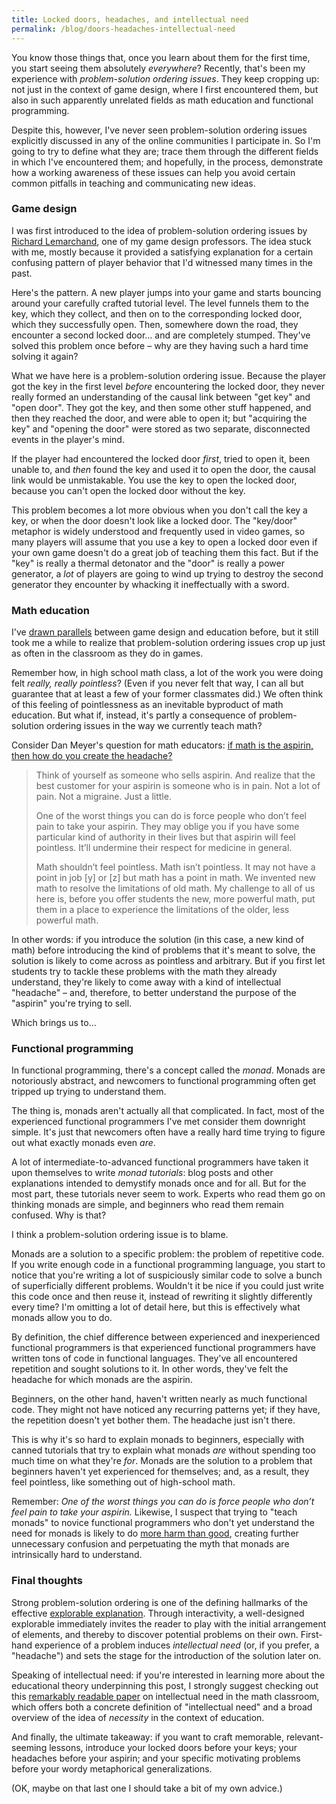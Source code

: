 ```yaml
---
title: Locked doors, headaches, and intellectual need
permalink: /blog/doors-headaches-intellectual-need
---
```


You know those things that, once you learn about them for the first time, you start seeing them absolutely *everywhere*? Recently, that's been my experience with *problem-solution ordering issues*. They keep cropping up: not just in the context of game design, where I first encountered them, but also in such apparently unrelated fields as math education and functional programming.

Despite this, however, I've never seen problem-solution ordering issues explicitly discussed in any of the online communities I participate in. So I'm going to try to define what they are; trace them through the different fields in which I've encountered them; and hopefully, in the process, demonstrate how a working awareness of these issues can help you avoid certain common pitfalls in teaching and communicating new ideas.

### Game design

I was first introduced to the idea of problem-solution ordering issues by [Richard Lemarchand](https://twitter.com/rich_lem), one of my game design professors. The idea stuck with me, mostly because it provided a satisfying explanation for a certain confusing pattern of player behavior that I'd witnessed many times in the past.

Here's the pattern. A new player jumps into your game and starts bouncing around your carefully crafted tutorial level. The level funnels them to the key, which they collect, and then on to the corresponding locked door, which they successfully open. Then, somewhere down the road, they encounter a second locked door... and are completely stumped. They've solved this problem once before – why are they having such a hard time solving it again?

What we have here is a problem-solution ordering issue. Because the player got the key in the first level *before* encountering the locked door, they never really formed an understanding of the causal link between "get key" and "open door". They got the key, and then some other stuff happened, and then they reached the door, and were able to open it; but "acquiring the key" and "opening the door" were stored as two separate, disconnected events in the player's mind.

If the player had encountered the locked door *first*, tried to open it, been unable to, and *then* found the key and used it to open the door, the causal link would be unmistakable. You use the key to open the locked door, because you can't open the locked door without the key.

This problem becomes a lot more obvious when you don't call the key a key, or when the door doesn't look like a locked door. The "key/door" metaphor is widely understood and frequently used in video games, so many players will assume that you use a key to open a locked door even if your own game doesn't do a great job of teaching them this fact. But if the "key" is really a thermal detonator and the "door" is really a power generator, a *lot* of players are going to wind up trying to destroy the second generator they encounter by whacking it ineffectually with a sword.

### Math education

I've [drawn parallels](/blog/why-affording-play) between game design and education before, but it still took me a while to realize that problem-solution ordering issues crop up just as often in the classroom as they do in games.

Remember how, in high school math class, a lot of the work you were doing felt *really, really pointless*? (Even if you never felt that way, I can all but guarantee that at least a few of your former classmates did.) We often think of this feeling of pointlessness as an inevitable byproduct of math education. But what if, instead, it's partly a consequence of problem-solution ordering issues in the way we currently teach math?

Consider Dan Meyer's question for math educators: [if math is the aspirin, then how do you create the headache?](http://blog.mrmeyer.com/2015/if-math-is-the-aspirin-then-how-do-you-create-the-headache/)

> Think of yourself as someone who sells aspirin. And realize that the best customer for your aspirin is someone who is in pain. Not a lot of pain. Not a migraine. Just a little.
>
> One of the worst things you can do is force people who don’t feel pain to take your aspirin. They may oblige you if you have some particular kind of authority in their lives but that aspirin will feel pointless. It’ll undermine their respect for medicine in general.
>
> Math shouldn’t feel pointless. Math isn’t pointless. It may not have a point in job [y] or [z] but math has a point in math. We invented new math to resolve the limitations of old math. My challenge to all of us here is, before you offer students the new, more powerful math, put them in a place to experience the limitations of the older, less powerful math.

In other words: if you introduce the solution (in this case, a new kind of math) before introducing the kind of problems that it's meant to solve, the solution is likely to come across as pointless and arbitrary. But if you first let students try to tackle these problems with the math they already understand, they're likely to come away with a kind of intellectual "headache" – and, therefore, to better understand the purpose of the "aspirin" you're trying to sell.

Which brings us to...

### Functional programming

In functional programming, there's a concept called the *monad*. Monads are notoriously abstract, and newcomers to functional programming often get tripped up trying to understand them.

The thing is, monads aren't actually all that complicated. In fact, most of the experienced functional programmers I've met consider them downright simple. It's just that newcomers often have a really hard time trying to figure out what exactly monads even *are*.

A lot of intermediate-to-advanced functional programmers have taken it upon themselves to write *monad tutorials*: blog posts and other explanations intended to demystify monads once and for all. But for the most part, these tutorials never seem to work. Experts who read them go on thinking monads are simple, and beginners who read them remain confused. Why is that?

I think a problem-solution ordering issue is to blame.

Monads are a solution to a specific problem: the problem of repetitive code. If you write enough code in a functional programming language, you start to notice that you're writing a lot of suspiciously similar code to solve a bunch of superficially different problems. Wouldn't it be nice if you could just write this code once and then reuse it, instead of rewriting it slightly differently every time? I'm omitting a lot of detail here, but this is effectively what monads allow you to do.

By definition, the chief difference between experienced and inexperienced functional programmers is that experienced functional programmers have written tons of code in functional languages. They've all encountered repetition and sought solutions to it. In other words, they've felt the headache for which monads are the aspirin.

Beginners, on the other hand, haven't written nearly as much functional code. They might not have noticed any recurring patterns yet; if they have, the repetition doesn't yet bother them. The headache just isn't there.

This is why it's so hard to explain monads to beginners, especially with canned tutorials that try to explain what monads *are* without spending too much time on what they're *for*. Monads are the solution to a problem that beginners haven't yet experienced for themselves; and, as a result, they feel pointless, like something out of high-school math.

Remember: *One of the worst things you can do is force people who don’t feel pain to take your aspirin.* Likewise, I suspect that trying to "teach monads" to novice functional programmers who don't yet understand the need for monads is likely to do [more harm than good](https://byorgey.wordpress.com/2009/01/12/abstraction-intuition-and-the-monad-tutorial-fallacy/), creating further unnecessary confusion and perpetuating the myth that monads are intrinsically hard to understand.

### Final thoughts

Strong problem-solution ordering is one of the defining hallmarks of the effective [explorable explanation](http://explorableexplanations.com/). Through interactivity, a well-designed explorable immediately invites the reader to play with the initial arrangement of elements, and thereby to discover potential problems on their own. First-hand experience of a problem induces *intellectual need* (or, if you prefer, a "headache") and sets the stage for the introduction of the solution later on.

Speaking of intellectual need: if you're interested in learning more about the educational theory underpinning this post, I strongly suggest checking out this [remarkably readable paper](http://math.ucsd.edu/~jrabin/publications/ProblemFreeActivity.pdf) on intellectual need in the math classroom, which offers both a concrete definition of "intellectual need" and a broad overview of the idea of *necessity* in the context of education.

And finally, the ultimate takeaway: if you want to craft memorable, relevant-seeming lessons, introduce your locked doors before your keys; your headaches before your aspirin; and your specific motivating problems before your wordy metaphorical generalizations.

(OK, maybe on that last one I should take a bit of my own advice.)
